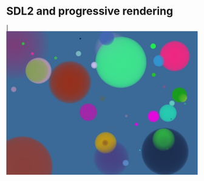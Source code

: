 SDL2 and progressive rendering
====================================================================================================

| ![aadot image][aadots]

[aadots]:               images/aadots.jpg

